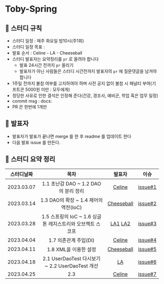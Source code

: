 # Toby-Spring

## 📌 스터디 규칙
- 스터디 일정 : 매주 화요일 밤10시(주1회)
- 스터디 일정 목표 :
- 발표 순서 : Celine - LA - Cheeseball
- 스터디 발표자는 요약정리를 `pr` 로 올려야 합니다
  - 발표 24시간 전까지 `pr` 올리기
  - 발표자가 아닌 사람들은 스터디 시간전까지 발표자의 `pr` 에 질문댓글을 남겨야 합니다
- 1주일 전까지 불참 여부를 고지하여야 하며 사전 공지 없이 불참 시 패널티 부여(기프트콘 5000원 미만 : 모두에게)
- 정당한 사유로 인한 결석은 인정해 준다(건강, 경조사, 예비군, 학업 혹은 업무 일정)
- commit msg : docs:
- PR 은 한번에 1개만

## 📌 발표자
- 발표자가 발표가 끝나면 merge 를 한 후 readme 를 업데이트 한다
- 다음 발표 issue 를 만든다.

## 📌 스터디 요약 정리
|스터디날짜|목차|발표자|이슈|
|:---------:|:---:|:---:|:---:|
|2023.03.07|1.1 초난감 DAO ~ 1.2 DAO의 분리 정리|[Celine](https://github.com/Hoontudy/Toby-Spring/blob/main/celine/src/main/resources/1%EC%9E%A5_%EC%98%A4%EB%B8%8C%EC%A0%9D%ED%8A%B8%EC%99%80_%EC%9D%98%EC%A1%B4%EA%B4%80%EA%B3%84.md)|[issue#1](https://github.com/Hoontudy/Toby-Spring/issues/4)|
|2023.03.14|1.3 DAO의 확장 ~ 1.4 제어의 역전(IoC)|[Cheeseball](https://github.com/Hoontudy/Toby-Spring/blob/main/cheeseball/src/doc/ch01_3~01_4.md)|[issue#2](https://github.com/Hoontudy/Toby-Spring/issues/5)|  
|2023.03.28|1.5 스프링의 IoC ~ 1.6 싱글톤 레지스트리와 오브젝트 스코프|[LA1](https://github.com/Hoontudy/Toby-Spring/blob/main/la/src/main/resources/summary/1.5.md)  [LA2](https://github.com/Hoontudy/Toby-Spring/blob/main/la/src/main/resources/summary/1.6.md)|[issue#3](https://github.com/Hoontudy/Toby-Spring/issues/9)| 
|2023.04.04|1.7 의존관계 주입(DI)|[Celine](https://github.com/Hoontudy/Toby-Spring/blob/main/celine/src/main/resources/1%EC%9E%A5_%EC%98%A4%EB%B8%8C%EC%A0%9D%ED%8A%B8%EC%99%80_%EC%9D%98%EC%A1%B4%EA%B4%80%EA%B3%84.md)|[issue#4](https://github.com/Hoontudy/Toby-Spring/issues/13)|  
|2023.04.11|1.8 XML을 이용한 설정|[Cheeseball](https://github.com/Hoontudy/Toby-Spring/blob/main/cheeseball/src/doc/ch01_8~01_9.md)|[issue#5](https://github.com/Hoontudy/Toby-Spring/issues/16)|  
|2023.04.18|2.1 UserDaoTest 다시보기 ~ 2.2 UserDaoTest 개선|[LA](https://github.com/Hoontudy/Toby-Spring/pull/20)|[issue#6](https://github.com/Hoontudy/Toby-Spring/issues/19)|   
|2023.04.25|2.3|[Celine]()|[issue#7]()| 
